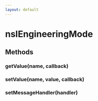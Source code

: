 ```yaml
---
layout: default
---
```


# nsIEngineeringMode #

## Methods ##

### getValue(name, callback) ###

### setValue(name, value, callback) ###

### setMessageHandler(handler) ###
